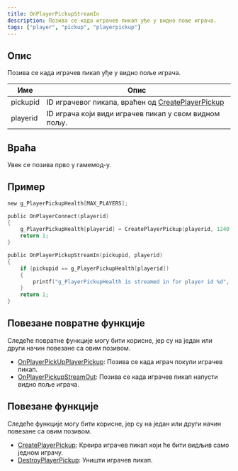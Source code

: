 ```yaml
---
title: OnPlayerPickupStreamIn
description: Позива се када играчев пикап уђе у видно поље играча.
tags: ["player", "pickup", "playerpickup"]
---
```


<VersionWarnSR name='повратна функција' version='omp v1.1.0.2612' />

## Опис

Позива се када играчев пикап уђе у видно поље играча.

| Име      | Опис                                                                                 |
|----------|--------------------------------------------------------------------------------------|
| pickupid | ID играчевог пикапа, враћен од [CreatePlayerPickup](../functions/CreatePlayerPickup) |
| playerid | ID играча који види играчев пикап у свом видном пољу.                                |

## Враћа

Увек се позива прво у гамемод-у.

## Пример

```c
new g_PlayerPickupHealth[MAX_PLAYERS];

public OnPlayerConnect(playerid)
{
    g_PlayerPickupHealth[playerid] = CreatePlayerPickup(playerid, 1240, 2, 2009.8474, 1218.0459, 10.8175);
    return 1;
}

public OnPlayerPickupStreamIn(pickupid, playerid)
{
    if (pickupid == g_PlayerPickupHealth[playerid])
    {
        printf("g_PlayerPickupHealth is streamed in for player id %d", playerid);
    }
    return 1;
}
```

## Повезане повратне функције

Следеће повратне функције могу бити корисне, јер су на један или други начин повезане са овим позивом.

- [OnPlayerPickUpPlayerPickup](OnPlayerPickUpPlayerPickup): Позива се када играч покупи играчев пикап.
- [OnPlayerPickupStreamOut](OnPlayerPickupStreamOut): Позива се када играчев пикап напусти видно поље играча.

## Повезане функције

Следеће функције могу бити корисне, јер су на један или други начин повезане са овим позивом.

- [CreatePlayerPickup](../functions/CreatePlayerPickup): Креира играчев пикап који ће бити видљив само једном играчу.
- [DestroyPlayerPickup](../functions/DestroyPlayerPickup): Уништи играчев пикап.

